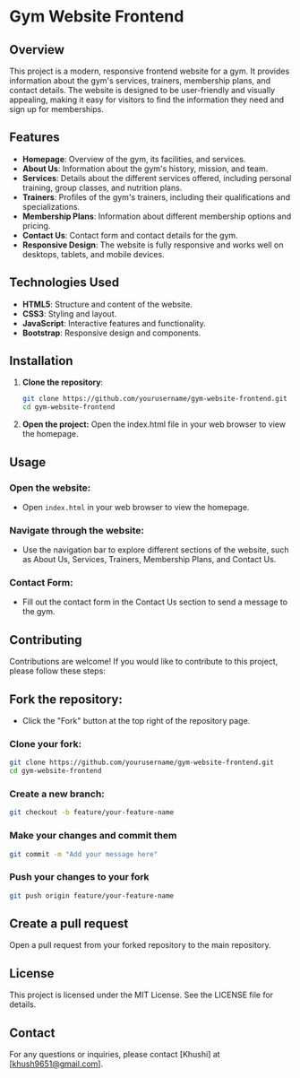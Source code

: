 # Gym Website Frontend

## Overview

This project is a modern, responsive frontend website for a gym. It provides information about the gym's services, trainers, membership plans, and contact details. The website is designed to be user-friendly and visually appealing, making it easy for visitors to find the information they need and sign up for memberships.

## Features

- **Homepage**: Overview of the gym, its facilities, and services.
- **About Us**: Information about the gym's history, mission, and team.
- **Services**: Details about the different services offered, including personal training, group classes, and nutrition plans.
- **Trainers**: Profiles of the gym's trainers, including their qualifications and specializations.
- **Membership Plans**: Information about different membership options and pricing.
- **Contact Us**: Contact form and contact details for the gym.
- **Responsive Design**: The website is fully responsive and works well on desktops, tablets, and mobile devices.

## Technologies Used

- **HTML5**: Structure and content of the website.
- **CSS3**: Styling and layout.
- **JavaScript**: Interactive features and functionality.
- **Bootstrap**: Responsive design and components.

## Installation

1. **Clone the repository**:
   ```bash
   git clone https://github.com/yourusername/gym-website-frontend.git
   cd gym-website-frontend
   ```
2. **Open the project:**
   Open the index.html file in your web browser to view the homepage.

## Usage

### Open the website:

- Open `index.html` in your web browser to view the homepage.

### Navigate through the website:

- Use the navigation bar to explore different sections of the website, such as About Us, Services, Trainers, Membership Plans, and Contact Us.

### Contact Form:

- Fill out the contact form in the Contact Us section to send a message to the gym.

## Contributing

Contributions are welcome! If you would like to contribute to this project, please follow these steps:

## Fork the repository:

- Click the "Fork" button at the top right of the repository page.

### Clone your fork:

```bash
git clone https://github.com/yourusername/gym-website-frontend.git
cd gym-website-frontend
```

### Create a new branch:

```bash
git checkout -b feature/your-feature-name
```

### Make your changes and commit them
```bash
git commit -m "Add your message here"
```

### Push your changes to your fork
```bash
git push origin feature/your-feature-name
```

## Create a pull request
Open a pull request from your forked repository to the main repository.

## License
This project is licensed under the MIT License. See the LICENSE file for details.

## Contact
For any questions or inquiries, please contact [Khushi] at [khush9651@gmail.com].

